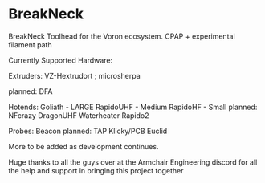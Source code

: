 # BreakNeck
BreakNeck Toolhead for the Voron ecosystem. CPAP + experimental filament path

Currently Supported Hardware:

Extruders:
VZ-Hextrudort ; 
microsherpa

planned:
DFA

Hotends:
Goliath - LARGE
RapidoUHF - Medium
RapidoHF - Small
planned:
NFcrazy
DragonUHF
Waterheater
Rapido2

Probes:
Beacon
planned:
TAP
Klicky/PCB
Euclid

More to be added as development continues.

Huge thanks to all the guys over at the Armchair Engineering discord for all the help and support in bringing this project together
